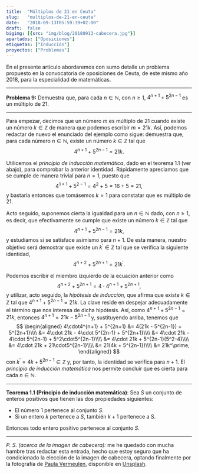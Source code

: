 ```yaml
---
title:  "Múltiplos de 21 en Ceuta"
slug:   "multiplos-de-21-en-ceuta"
date:   "2018-09-13T05:59:39+02:00"
draft:  false
bigimg: [{src: "img/blog/20180913-cabecera.jpg"}]
apartados: ["Oposiciones"]
etiquetas: ["Inducción"]
proyectos: ["Problemas"]
---
```


En el presente artículo abordaremos con sumo detalle un problema propuesto en la convocatoria de oposiciones de Ceuta, de este mismo año 2018, para la especialidad de matemáticas.
<!--more-->

***

**Problema 9:** Demuestra que, para cada $n\in\mathbb{N}$, con $n\geq 1$, $4^{n+1}+5^{2n-1}$ es un múltiplo de 21.

***

Para empezar, decimos que un número $m$ es múltiplo de 21 cuando existe un número $k\in\mathbb{Z}$ de manera que podemos escribir $m=21k$. Así, podemos redactar de nuevo el enunciado del ejemplo como sigue: demuestra que, para cada número $n\in\mathbb{N}$, existe un número $k\in\mathbb{Z}$ tal que $$4^{n+1}+5^{2n-1}=21k.$$

Utilicemos el *principio de inducción matemática*, dado en el teorema 1.1 (ver abajo), para comprobar la anterior identidad. Rápidamente apreciamos que se cumple de manera trivial para $n=1$, puesto que $$4^{1+1}+5^{2-1} = 4^2 + 5 = 16 + 5 = 21,$$ y bastaría entonces que tomásemos $k=1$ para constatar que es múltiplo de 21.

Acto seguido, suponemos cierta la igualdad para un $n\in\mathbb{N}$ dado, con $n\geq 1$, es decir, que efectivamente se cumple que existe un número $k\in\mathbb{Z}$ tal que 
$$
4^{n+1}+5^{2n-1}=21k,
$$
y estudiamos si se satisface asimismo para $n+1$. De esta manera, nuestro objetivo será demostrar que existe un $k^\prime\in\mathbb{Z}$ tal que se verifica la siguiente identidad,
$$
4^{n+2} + 5^{2n+1} = 21k^\prime.
$$

Podemos escribir el miembro izquierdo de la ecuación anterior como 
$$
4^{n+2} + 5^{2n+1} = 4\cdot4^{n+1} + 5^{2n+1},
$$
y utilizar, acto seguido, la *hipótesis de inducción*, que afirma que existe $k\in\mathbb{Z}$ tal que $4^{n+1}+5^{2n-1}=21k$. La clave reside en despejar adecuadamente el término que nos interesa de dicha hipótesis. Así, como $4^{n+1}+5^{2n-1}=21k$, entonces $4^{n+1}=21k - 5^{2n-1}$ y, sustituyendo arriba, tenemos que
$$
\begin{aligned}
4\cdot4^{n+1} + 5^{2n+1} &= 4(21k - 5^{2n-1}) + 5^{2n+1}\\\\ &= 4\cdot 21k - 4\cdot 5^{2n-1} + 5^{2n+1}\\\\ &= 4\cdot 21k - 4\cdot 5^{2n-1} + 5^2\cdot5^{2n-1}\\\\ &= 4\cdot 21k + 5^{2n-1}(5^2-4)\\\\ &= 4\cdot 21k + 21\cdot5^{2n-1}\\\\ &= 21(4k + 5^{2n-1})\\\\ &= 21k^\prime,
\end{aligned}
$$
con $k^\prime=4k + 5^{2n-1}\in\mathbb{Z}$ y, por tanto, la identidad se verifica para $n+1$. El *principio de inducción matemática* nos permite concluir que es cierta para cada $n\in\mathbb{N}$.

***

**Teorema 1.1 (Principio de inducción matemática)**: Sea $S$ un conjunto de enteros positivos que tienen las dos propiedades siguientes:

- El número 1 pertenece al conjunto $S$.
- Si un entero $k$ pertenece a $S$, también $k+1$ pertenece a S.

Entonces todo entero positivo pertenece al conjunto $S$.

***

*P. S. (acerca de la imagen de cabecera):* me he quedado con mucha hambre tras redactar esta entrada, hecho que estoy seguro que ha condicionado la elección de la imagen de cabecera, optando finalmente por la fotografía de [Paula Vermeulen](https://unsplash.com/@paulavermeulen), disponible en [Unsplash](https://unsplash.com/photos/URjZkhqsuBk).